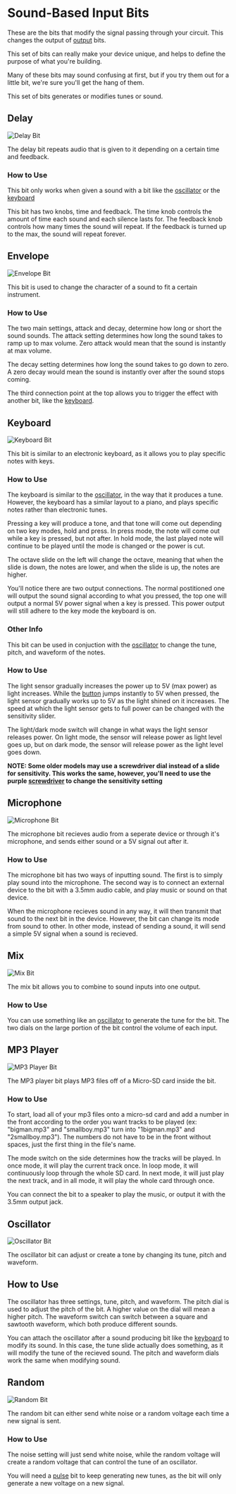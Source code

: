 # Sound-Based Input Bits

These are the bits that modify the signal passing through your circuit. This changes the output of [output](/output-ls) bits.

This set of bits can really make your device unique, and helps to define the purpose of what you're building.

Many of these bits may sound confusing at first, but if you try them out for a little bit, we're sure you'll get the hang of them.

This set of bits generates or modifies tunes or sound.

## Delay

![Delay Bit](https://cdn.shopify.com/s/files/1/1494/3290/products/9ZxKWVaQ_2048x.jpeg?v=1571439466)

The delay bit repeats audio that is given to it depending on a certain time and feedback.

### How to Use

This bit only works when given a sound with a bit like the [oscillator](#oscillator) or the [keyboard](#keyboard)

This bit has two knobs, time and feedback. The time knob controls the amount of time each sound and each silence lasts for. The feedback knob controls how many times the sound will repeat. If the feedback is turned up to the max, the sound will repeat forever.

## Envelope

![Envelope Bit](https://cdn.shopify.com/s/files/1/1494/3290/products/yxg1ZcZw_2048x.jpeg?v=1580401247)

This bit is used to change the character of a sound to fit a certain instrument.

### How to Use

The two main settings, attack and decay, determine how long or short the sound sounds. The attack setting determines how long the sound takes to ramp up to max volume. Zero attack would mean that the sound is instantly at max volume.

The decay setting determines how long the sound takes to go down to zero. A zero decay would mean the sound is instantly over after the sound stops coming.

The third connection point at the top allows you to trigger the effect with another bit, like the [keyboard](#keyboard).

## Keyboard

![Keyboard Bit](https://i.shgcdn.com/ac13b0bb-5d3b-4fa3-b604-1e3447c3c252/-/format/auto/-/preview/3000x3000/-/quality/lighter/)

This bit is similar to an electronic keyboard, as it allows you to play specific notes with keys.

### How to Use

The keyboard is similar to the [oscillator](#oscillator), in the way that it produces a tune. However, the keyboard has a similar layout to a piano, and plays specific notes rather than electronic tunes.

Pressing a key will produce a tone, and that tone will come out depending on two key modes, hold and press. In press mode, the note will come out while a key is pressed, but not after. In hold mode, the last played note will continue to be played until the mode is changed or the power is cut.

The octave slide on the left will change the octave, meaning that when the slide is down, the notes are lower, and when the slide is up, the notes are higher.

You'll notice there are two output connections. The normal postitioned one will output the sound signal according to what you pressed, the top one will output a normal 5V power signal when a key is pressed. This power output will still adhere to the key mode the keyboard is on.

### Other Info

This bit can be used in conjuction with the [oscillator](#oscillator) to change the tune, pitch, and waveform of the notes.

### How to Use

The light sensor gradually increases the power up to 5V (max power) as light increases. While the [button](#button) jumps instantly to 5V when pressed, the light sensor gradually works up to 5V as the light shined on it increases. The speed at which the light sensor gets to full power can be changed with the sensitivity slider.

The light/dark mode switch will change in what ways the light sensor releases power. On light mode, the sensor will release power as light level goes up, but on dark mode, the sensor will release power as the light level goes down.

**NOTE: Some older models may use a screwdriver dial instead of a slide for sensitivity. This works the same, however, you'll need to use the purple [screwdriver](/placeholder) to change the sensitivity setting**

## Microphone

![Microphone Bit](https://i.shgcdn.com/01e9f4ed-6d3a-42a8-bc27-573548bc6a07/-/format/auto/-/preview/3000x3000/-/quality/lighter/)

The microphone bit recieves audio from a seperate device or through it's microphone, and sends either sound or a 5V signal out after it.

### How to Use

The microphone bit has two ways of inputting sound. The first is to simply play sound into the microphone. The second way is to connect an external device to the bit with a 3.5mm audio cable, and play music or sound on that device.

When the microphone recieves sound in any way, it will then transmit that sound to the next bit in the device. However, the bit can change its mode from sound to other. In other mode, instead of sending a sound, it will send a simple 5V signal when a sound is recieved.

## Mix

![Mix Bit](https://i.shgcdn.com/ba8c1df4-71e9-4a9f-a1f7-71298f93a45d/-/format/auto/-/preview/3000x3000/-/quality/lighter/)

The mix bit allows you to combine to sound inputs into one output.

### How to Use

You can use something like an [oscillator](#oscillator) to generate the tune for the bit. The two dials on the large portion of the bit control the volume of each input. 

## MP3 Player

![MP3 Player Bit](https://i.shgcdn.com/fcfa6a25-66df-4c43-8a26-faae0f0cef79/-/format/auto/-/preview/3000x3000/-/quality/lighter/)

The MP3 player bit plays MP3 files off of a Micro-SD card inside the bit.

### How to Use

To start, load all of your mp3 files onto a micro-sd card and add a number in the front according to the order you want tracks to be played (ex: "bigman.mp3" and "smallboy.mp3" turn into "1bigman.mp3" and "2smallboy.mp3").
The numbers do not have to be in the front without spaces, just the first thing in the file's name.

The mode switch on the side determines how the tracks will be played. In once mode, it will play the current track once. In loop mode, it will continuously loop through the whole SD card. In next mode, it will just play the next track, and in all mode, it will play the whole card through once.

You can connect the bit to a speaker to play the music, or output it with the 3.5mm output jack.

## Oscillator

![Oscillator Bit](https://i.shgcdn.com/613261c5-de38-4e25-8647-2cfafdc50719/-/format/auto/-/preview/3000x3000/-/quality/lighter/)

The oscillator bit can adjust or create a tone by changing its tune, pitch and waveform.

## How to Use

The oscillator has three settings, tune, pitch, and waveform. The pitch dial is used to adjust the pitch of the bit. A higher value on the dial will mean a higher pitch. The waveform switch can switch between a square and sawtooth waveform, which both produce different sounds.

You can attach the oscillator after a sound producing bit like the [keyboard](#keyboard) to modify its sound. In this case, the tune slide actually does something, as it will modify the tune of the recieved sound. The pitch and waveform dials work the same when modifying sound.

## Random

![Random Bit](https://i.shgcdn.com/a6351e23-3cea-4958-b620-5d1c3774b93c/-/format/auto/-/preview/3000x3000/-/quality/lighter/)

The random bit can either send white noise or a random voltage each time a new signal is sent.

### How to Use

The noise setting will just send white noise, while the random voltage will create a random voltage that can control the tune of an oscillator.

You will need a [pulse](#pulse) bit to keep generating new tunes, as the bit will only generate a new voltage on a new signal.
